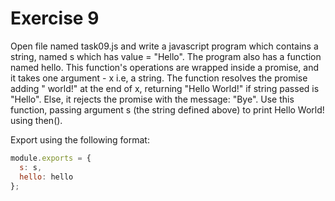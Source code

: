 # Exercise 9

Open file named task09.js and write a javascript program which contains a string, named s which has value = "Hello". The program also has a function named hello. This function's operations are wrapped inside a promise, and it takes one argument - x i.e, a string. The function resolves the promise adding " world!" at the end of x, returning "Hello World!" if string passed is "Hello". Else, it rejects the promise with the message: "Bye".
Use this function, passing argument s (the string defined above) to print Hello World! using then().

Export using the following format:

```js
module.exports = {
  s: s,
  hello: hello
};
```